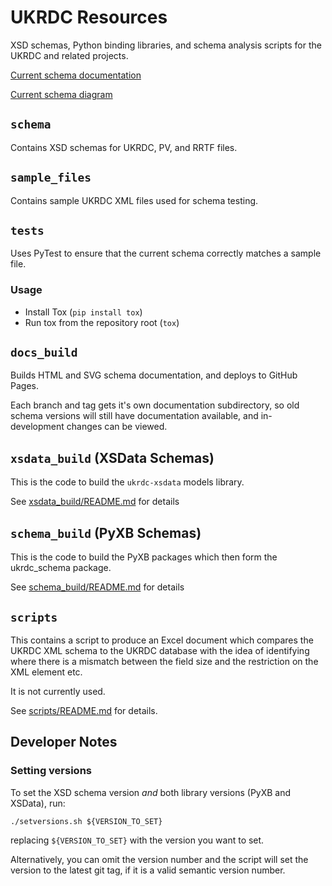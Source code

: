 # UKRDC Resources

XSD schemas, Python binding libraries, and schema analysis scripts for the UKRDC and related projects.

[Current schema documentation](https://renalreg.github.io/resources/master/)

[Current schema diagram](https://renalreg.github.io/resources/master/diagram.svg)

## `schema`

Contains XSD schemas for UKRDC, PV, and RRTF files.

## `sample_files`

Contains sample UKRDC XML files used for schema testing.

## `tests`

Uses PyTest to ensure that the current schema correctly matches a sample file.

### Usage

* Install Tox (`pip install tox`)
* Run tox from the repository root (`tox`)

## `docs_build`

Builds HTML and SVG schema documentation, and deploys to GitHub Pages.

Each branch and tag gets it's own documentation subdirectory, so old schema versions will still have documentation available, and in-development changes can be viewed.

## `xsdata_build` (XSData Schemas)

This is the code to build the `ukrdc-xsdata` models library.

See [xsdata_build/README.md](./xsdata_build/README.md) for details

## `schema_build` (PyXB Schemas)

This is the code to build the PyXB packages which then form the ukrdc_schema package.

See [schema_build/README.md](./schema_build/README.md) for details

## `scripts`

This contains a script to produce an Excel document which compares the UKRDC XML schema to the UKRDC database with the idea of identifying where there is a mismatch between the field size and the restriction on the XML element etc.

It is not currently used.

See [scripts/README.md](./scripts/README.md) for details.

## Developer Notes

### Setting versions

To set the XSD schema version *and* both library versions (PyXB and XSData), run:

`./setversions.sh ${VERSION_TO_SET}`

replacing `${VERSION_TO_SET}` with the version you want to set.

Alternatively, you can omit the version number and the script will set the version to the latest git tag, if it is a valid semantic version number.
